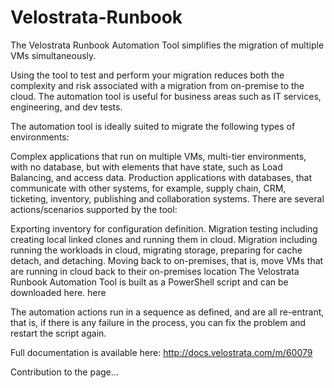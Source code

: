 # Velostrata-Runbook
The Velostrata Runbook Automation Tool simplifies the migration of multiple VMs simultaneously.

Using the tool to test and perform your migration reduces both the complexity and risk associated with a migration from on-premise to the cloud. The automation tool is useful for business areas such as IT services, engineering, and dev tests.

The automation tool is ideally suited to migrate the following types of environments:

Complex applications that run on multiple VMs, multi-tier environments, with no database, but with elements that have state, such as Load Balancing, and access data.
Production applications with databases, that communicate with other systems, for example, supply chain, CRM, ticketing, inventory, publishing and collaboration systems.
There are several actions/scenarios supported by the tool:

Exporting inventory for configuration definition.
Migration testing including creating local linked clones and running them in cloud.
Migration including running the workloads in cloud, migrating storage, preparing for cache detach, and detaching.
Moving back to on-premises, that is, move VMs that are running in cloud back to their on-premises location
The Velostrata Runbook Automation Tool is built as a PowerShell script and can be downloaded here. here

The automation actions run in a sequence as defined, and are all re-entrant, that is, if there is any failure in the process, you can fix the problem and restart the script again.

Full documentation is available here: http://docs.velostrata.com/m/60079

Contribution to the page... 

